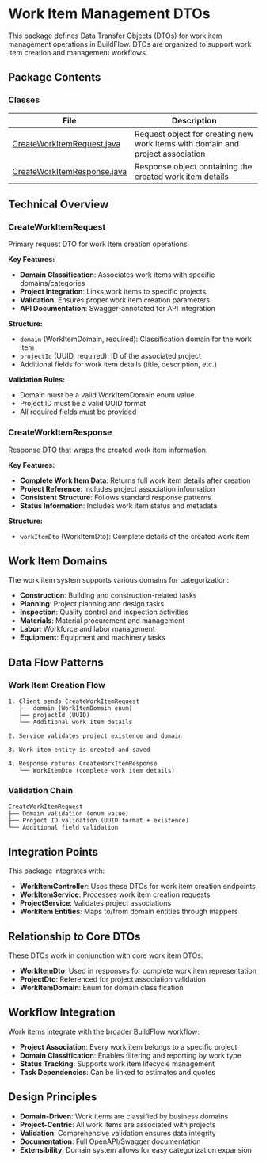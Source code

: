 # Work Item Management DTOs

This package defines Data Transfer Objects (DTOs) for work item management operations in BuildFlow. DTOs are organized to support work item creation and management workflows.

## Package Contents

### Classes

| File | Description |
|------|-------------|
| [CreateWorkItemRequest.java](CreateWorkItemRequest.java) | Request object for creating new work items with domain and project association |
| [CreateWorkItemResponse.java](CreateWorkItemResponse.java) | Response object containing the created work item details |

## Technical Overview

### CreateWorkItemRequest
Primary request DTO for work item creation operations.

**Key Features:**
- **Domain Classification**: Associates work items with specific domains/categories
- **Project Integration**: Links work items to specific projects
- **Validation**: Ensures proper work item creation parameters
- **API Documentation**: Swagger-annotated for API integration

**Structure:**
- `domain` (WorkItemDomain, required): Classification domain for the work item
- `projectId` (UUID, required): ID of the associated project
- Additional fields for work item details (title, description, etc.)

**Validation Rules:**
- Domain must be a valid WorkItemDomain enum value
- Project ID must be a valid UUID format
- All required fields must be provided

### CreateWorkItemResponse
Response DTO that wraps the created work item information.

**Key Features:**
- **Complete Work Item Data**: Returns full work item details after creation
- **Project Reference**: Includes project association information
- **Consistent Structure**: Follows standard response patterns
- **Status Information**: Includes work item status and metadata

**Structure:**
- `workItemDto` (WorkItemDto): Complete details of the created work item

## Work Item Domains

The work item system supports various domains for categorization:
- **Construction**: Building and construction-related tasks
- **Planning**: Project planning and design tasks
- **Inspection**: Quality control and inspection activities
- **Materials**: Material procurement and management
- **Labor**: Workforce and labor management
- **Equipment**: Equipment and machinery tasks

## Data Flow Patterns

### Work Item Creation Flow
```
1. Client sends CreateWorkItemRequest
   ├── domain (WorkItemDomain enum)
   ├── projectId (UUID)
   └── Additional work item details

2. Service validates project existence and domain

3. Work item entity is created and saved

4. Response returns CreateWorkItemResponse
   └── WorkItemDto (complete work item details)
```

### Validation Chain
```
CreateWorkItemRequest
├── Domain validation (enum value)
├── Project ID validation (UUID format + existence)
└── Additional field validation
```

## Integration Points

This package integrates with:
- **WorkItemController**: Uses these DTOs for work item creation endpoints
- **WorkItemService**: Processes work item creation requests
- **ProjectService**: Validates project associations
- **WorkItem Entities**: Maps to/from domain entities through mappers

## Relationship to Core DTOs

These DTOs work in conjunction with core work item DTOs:
- **WorkItemDto**: Used in responses for complete work item representation
- **ProjectDto**: Referenced for project association validation
- **WorkItemDomain**: Enum for domain classification

## Workflow Integration

Work items integrate with the broader BuildFlow workflow:
- **Project Association**: Every work item belongs to a specific project
- **Domain Classification**: Enables filtering and reporting by work type
- **Status Tracking**: Supports work item lifecycle management
- **Task Dependencies**: Can be linked to estimates and quotes

## Design Principles

- **Domain-Driven**: Work items are classified by business domains
- **Project-Centric**: All work items are associated with projects
- **Validation**: Comprehensive validation ensures data integrity
- **Documentation**: Full OpenAPI/Swagger documentation
- **Extensibility**: Domain system allows for easy categorization expansion